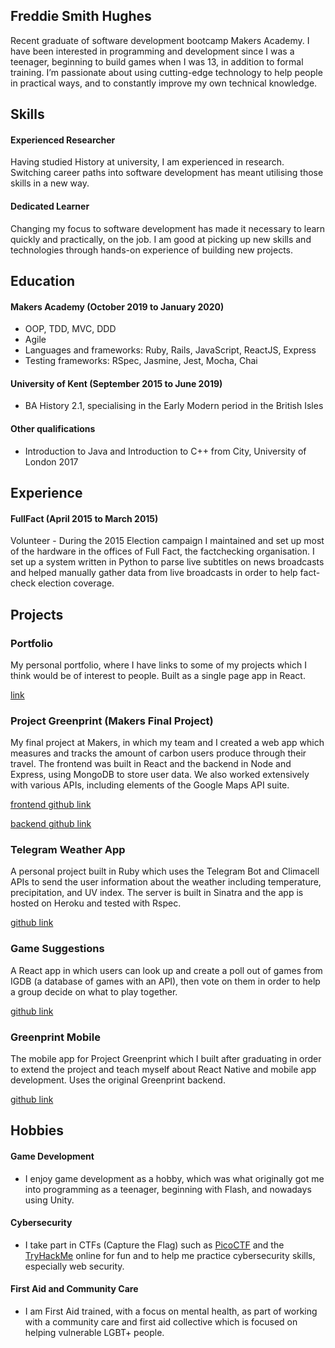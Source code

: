 ## Freddie Smith Hughes

Recent graduate of software development bootcamp Makers Academy. I have been interested in programming and
development since I was a teenager, beginning to build games when I was 13, in addition to formal training. I’m passionate
about using cutting-edge technology to help people in practical ways, and to constantly improve my own technical knowledge.

## Skills

#### Experienced Researcher
Having studied History at university, I am experienced in research. Switching career paths into software development has meant
utilising those skills in a new way.

#### Dedicated Learner
Changing my focus to software development has made it necessary to learn quickly and practically, on the job. I am good at
picking up new skills and technologies through hands-on experience of building new projects.

## Education

#### Makers Academy (October 2019 to January 2020)

- OOP, TDD, MVC, DDD
- Agile
- Languages and frameworks: Ruby, Rails, JavaScript, ReactJS, Express
- Testing frameworks: RSpec, Jasmine, Jest, Mocha, Chai

#### University of Kent (September 2015 to June 2019)

- BA History 2.1, specialising in the Early Modern period in the British Isles

#### Other qualifications

- Introduction to Java and Introduction to C++ from City, University of London 2017

## Experience

#### FullFact (April 2015 to March 2015) 

Volunteer - During the 2015 Election campaign I maintained and set up most of the hardware in the offices of Full Fact, the factchecking organisation. I set up a system written in Python to parse live subtitles on news broadcasts and helped manually
gather data from live broadcasts in order to help fact-check election coverage.

## Projects

### Portfolio

My personal portfolio, where I have links to some of my projects which I think would be of interest to people. Built as a single page app in React.

[link](freddiesmithhughes.info)

### Project Greenprint (Makers Final Project)

My final project at Makers, in which my team and I created a web app which measures and tracks the amount of carbon users
produce through their travel. The frontend was built in React and the backend in Node and Express, using MongoDB to store
user data. We also worked extensively with various APIs, including elements of the Google Maps API suite.

[frontend github link](https://github.com/SevenSecrets/Project_Greenprint_Frontend) 

[backend github link](https://github.com/SevenSecrets/Project_Greenprint_Backend)

### Telegram Weather App

A personal project built in Ruby which uses the Telegram Bot and Climacell APIs to send the user information about the weather
including temperature, precipitation, and UV index. The server is built in Sinatra and the app is hosted on Heroku and tested
with Rspec.

[github link](https://github.com/SevenSecrets/weather-texts)

### Game Suggestions

A React app in which users can look up and create a poll out of games from IGDB (a database of games with an API), then vote
on them in order to help a group decide on what to play together.

[github link](https://github.com/SevenSecrets/game-suggestions)

### Greenprint Mobile

The mobile app for Project Greenprint which I built after graduating in order to extend the project and teach myself about React
Native and mobile app development. Uses the original Greenprint backend.

[github link](https://github.com/SevenSecrets/greenprint-mobile)

## Hobbies

#### Game Development
- I enjoy game development as a hobby, which was what originally got me into programming as a teenager, beginning with Flash, and nowadays using Unity.

#### Cybersecurity
- I take part in CTFs (Capture the Flag) such as [PicoCTF](https://picoctf.com/) and the [TryHackMe](https://tryhackme.com/) online for fun and to help me practice cybersecurity skills, especially web security.

#### First Aid and Community Care
- I am First Aid trained, with a focus on mental health, as part of working with a community care and first aid collective which is focused on helping vulnerable LGBT+ people.
